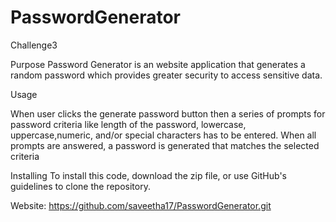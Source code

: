 # PasswordGenerator
Challenge3

Purpose
Password Generator is an website application that generates a random password which provides greater security to access sensitive data.

Usage

When user clicks the  generate password button then a series of prompts for password criteria like length of the password, lowercase, uppercase,numeric, and/or special characters has to be entered. When all prompts are answered, a password is generated that matches the selected criteria

Installing
To install this code, download the zip file, or use GitHub's guidelines to clone the repository.


Website:
https://github.com/saveetha17/PasswordGenerator.git


